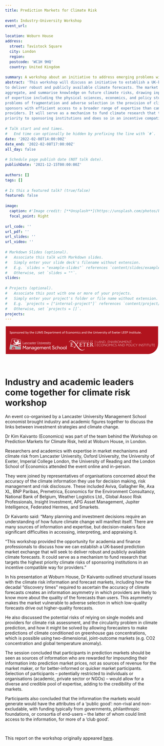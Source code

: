 ```yaml
---
title: Prediction Markets for Climate Risk

event: Industry-University Workshop
event_url: 

location: Woburn House
address:
  street: Tavistock Square 
  city: London
  region: 
  postcode: 'WC1H 9HQ'
  country: United Kingdom

summary: A workshop about an initiative to address emerging problems with the provision of climate risk information.
abstract: 'This workshop will discuss an initiative to establish a UK-based prediction market exchange that will seek 
to deliver robust and publicly available climate forecasts. The market mechanism will act to elicit, 
aggregate, and summarise knowledge on future climate risks, drawing inputs from diverse relevant areas 
of expertise including the physical sciences, economics, and policy studies. The exchange will address the
problems of fragmentation and adverse selection in the provision of climate risk forecasts, providing 
sponsors with efficient access to a broader range of expertise than can be obtained from individual 
providers. It will serve as a mechanism to fund climate research that targets the climate risks of highest 
priority to sponsoring institutions and does so in an incentive compatible way for providers.'

# Talk start and end times.
#   End time can optionally be hidden by prefixing the line with `#`.
date: '2022-02-08T14:00:00Z'
date_end: '2022-02-08T17:00:00Z'
all_day: false

# Schedule page publish date (NOT talk date).
publishDate: '2021-12-15T00:00:00Z'

authors: []
tags: []

# Is this a featured talk? (true/false)
featured: false

image: 
  caption: #'Image credit: [**Unsplash**](https://unsplash.com/photos/bzdhc5b3Bxs)'
  focal_point: Right

url_code: ''
url_pdf: ''
url_slides: ''
url_video: ''

# Markdown Slides (optional).
#   Associate this talk with Markdown slides.
#   Simply enter your slide deck's filename without extension.
#   E.g. `slides = "example-slides"` references `content/slides/example-slides.md`.
#   Otherwise, set `slides = ""`.
slides:

# Projects (optional).
#   Associate this post with one or more of your projects.
#   Simply enter your project's folder or file name without extension.
#   E.g. `projects = ["internal-project"]` references `content/project/deep-learning/index.md`.
#   Otherwise, set `projects = []`.
projects:
---
```

![](foot.png)

<br>

# Industry and academic leaders come together for climate risk workshop

An event co-organised by a Lancaster University Management School economist brought industry and academic figures together to discuss the links between investment strategies and climate change.

Dr Kim Kaivanto (Economics) was part of the team behind the Workshop on Prediction Markets for Climate Risk, held at Woburn House, in London.

Researchers and academics with expertise in market mechanisms and climate risk from Lancaster University, Oxford University, the University of Exeter, Imperial College London, the University of Reading and the London School of Economics attended the event online and in-person.

They were joined by representatives of organisations concerned about the accuracy of the climate information they use for decision making, risk management and risk disclosure. These included Aviva, Gallagher Re, Axa XL, BNP Paribas, Premetrica, Economics for the Environment Consultancy, National Bank of Belgium, Weather Logistics Ltd., Global Assoc Risk Professionals, Insight Investment, APG Asset Management, Jupiter Intelligence, Federated Hermes, and Smarkets.

Dr Kaivanto said: “Many planning and investment decisions require an understanding of how future climate change will manifest itself. There are many sources of information and expertise, but decision-makers face significant difficulties in accessing, interpreting, and appraising it.

“This workshop provided the opportunity for academia and finance professionals to discuss how we can establish a UK-based prediction market exchange that will seek to deliver robust and publicly available climate forecasts. It could serve as a mechanism to fund research that targets the highest priority climate risks of sponsoring institutions in an incentive compatible way for providers.”

In his presentation at Woburn House, Dr Kaivanto outlined structural issues with the climate risk information and forecast markets, including how the decadal “discovery times” required to ascertain the accuracy of climate forecasts creates an information asymmetry in which providers are likely to know more about the quality of the forecasts than users. This asymmetry makes the market vulnerable to adverse selection in which low-quality forecasts drive out higher-quality forecasts.

He also discussed the potential risks of relying on single models and providers for climate risk assessment, and the circularity problem in climate prediction, and how it might be solved by allowing forecasters to make predictions of climate conditioned on greenhouse gas concentrations, which is possible using two-dimensional, joint-outcome markets (e.g. CO2 concentration and global temperature anomaly).

The session concluded that participants in prediction markets should be seen as sources of information who are rewarded for impounding their information into prediction market prices, not as sources of revenue for the market maker, or for better-informed or quicker market participants. Selection of participants – potentially restricted to individuals or organisations (academic, private sector or NGOs) – would allow for a diverse and credible pool of expertise, adding to the credibility of the markets.

Participants also concluded that the information the markets would generate would have the attributes of a ‘public good’: non-rival and non-excludable, with funding typically from governments, philanthropic foundations, or consortia of end-users – the latter of whom could limit access to the information, for more of a ‘club good’. 

<br>

This report on the workshop originally appeared [here](https://www.lancaster.ac.uk/lums/news/industry-and-academic-leaders-come-together-for-climate-risk-workshop). 

<br>


